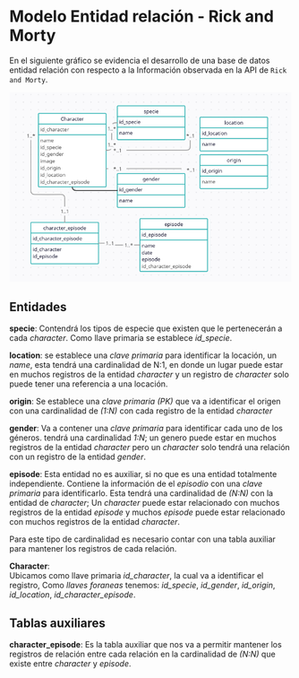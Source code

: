 # Modelo Entidad relación - Rick and Morty

En el siguiente gráfico se evidencia el desarrollo de una base de datos entidad relación con respecto a la Información observada en la API de `Rick and Morty`.

![Modelo entidad-relacion](./homework_entidad_relacion.PNG)

## Entidades

**specie**: Contendrá los tipos de especie que existen que le pertenecerán a cada *character*. Como llave primaria se establece *id_specie*.

**location**: se establece una _clave primaria_ para identificar la locación, un _name_, esta tendrá una cardinalidad de N:1, en donde un lugar puede estar en muchos registros de la entidad _character_ y un registro de _character_ solo puede tener una referencia a una locación.

**origin**: Se establece una _clave primaria (PK)_ que va a identificar el origen con una cardinalidad de *(1:N)* con cada registro de la entidad _character_

**gender**: Va a contener una _clave primaria_ para identificar cada uno de los géneros. tendrá una cardinalidad *1:N*; un genero puede estar en muchos registros de la entidad _character_ pero un _character_ solo tendrá una relación con un registro de la entidad _gender_.

**episode**: Esta entidad no es auxiliar, si no que es una entidad totalmente independiente. Contiene la información de el _episodio_ con una _clave primaria_ para identificarlo. Esta tendrá una cardinalidad de _(N:N)_ con la entidad de _character_; Un _character_ puede estar relacionado con muchos registros de la entidad _episode_ y muchos _episode_ puede estar relacionado con muchos registros de la entidad _character_.

Para este tipo de cardinalidad es necesario contar con una tabla auxiliar para mantener los registros de cada relación.

**Character**:  
Ubicamos como llave primaria *id_character*, la cual va a identificar el registro, Como _llaves foraneas_ tenemos: *id_specie*, *id_gender*, *id_origin*, *id_location*, *id_character_episode*.

## Tablas auxiliares

**character_episode**: Es la tabla auxiliar que nos va a permitir mantener los registros de relación entre cada relación en la cardinalidad de _(N:N)_ que existe entre _character_ y _episode_.